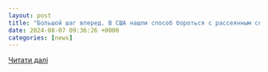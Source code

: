 ```yaml
---
layout: post
title: "Большой шаг вперед. В США нашли способ бороться с рассеянным склерозом"
date: 2024-08-07 09:36:26 +0000
categories: [news]
---
```


[Читати далі](https://techno.nv.ua/medicine/v-ssha-nashli-sposob-borotsya-s-rasseyannym-sklerozom-50440563.html)
